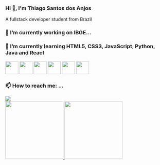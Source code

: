### Hi 👋, I'm Thiago Santos dos Anjos

A fullstack developer student from Brazil 

### 🔭 I’m currently working on IBGE...

### 🌱 I’m currently learning HTML5, CSS3, JavaScript, Python, Java and React
<img src="https://cdn.jsdelivr.net/gh/devicons/devicon/icons/html5/html5-original.svg" width="40" height="40"/>
<img src="https://cdn.jsdelivr.net/gh/devicons/devicon/icons/css3/css3-original-wordmark.svg" width="40" height="40"/>
<img src="https://cdn.jsdelivr.net/gh/devicons/devicon/icons/javascript/javascript-original.svg" width="40" height="40"/>
<img src="https://cdn.jsdelivr.net/gh/devicons/devicon/icons/python/python-original-wordmark.svg" width="40" height="40"/>
<img src="https://cdn.jsdelivr.net/gh/devicons/devicon/icons/java/java-original.svg" width="40" height="40"/>
<img src="https://cdn.jsdelivr.net/gh/devicons/devicon/icons/react/react-original-wordmark.svg" width="40" height="40"/>

### 📫 How to reach me: ...
<div>
<a href="https://www.linkedin.com/in/thiago-santos-96a18b20b/" target="_blank"><img src="https://img.shields.io/badge/-LinkedIn-%230077B5?style=for-the-badge&logo=linkedin&logoColor=white" target="_blank"></a>   
</div>

<div>
<a href="https://github.com/thiagosantos2021">
<img height="180em" src="https://github-readme-stats.vercel.app/api/top-langs/?username=thiagosantos2021&layout=compact&langs_count=7&theme=dracula"/>
<img height="180em" src="https://github-readme-stats.vercel.app/api?username=thiagosantos2021&show_icons=true&theme=dracula&include_all_commits=true&count_private=true"/>
</div>
  
<!--
**thiagosantos2021/thiagosantos2021** is a ✨ _special_ ✨ repository because its `README.md` (this file) appears on your GitHub profile.

Here are some ideas to get you started:

- 🔭 I’m currently working on ...
- 🌱 I’m currently learning ...
- 👯 I’m looking to collaborate on ...
- 🤔 I’m looking for help with ...
- 💬 Ask me about ...
- 📫 How to reach me: ...
- 😄 Pronouns: ...
- ⚡ Fun fact: ...
-->
